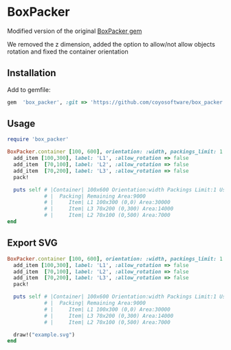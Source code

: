 BoxPacker
=========

Modified version of the original [BoxPacker gem](https://github.com/mushishi78/box_packer)

We removed the z dimension, added the option to allow/not allow objects rotation and fixed the container orientation

Installation
------------

Add to gemfile:

``` ruby
gem  'box_packer', :git => 'https://github.com/coyosoftware/box_packer'
```

Usage
-----

``` ruby
require 'box_packer'

BoxPacker.container [100, 600], orientation: :width, packings_limit: 1 do
  add_item [100,300], label: 'L1', :allow_rotation => false
  add_item  [70,100], label: 'L2', :allow_rotation => false
  add_item  [70,200], label: 'L3', :allow_rotation => false
  pack!

  puts self # |Container| 100x600 Orientation:width Packings Limit:1 Used width(s):[100] Used height(s):[600]
            # |  Packing| Remaining Area:9000
            # |     Item| L1 100x300 (0,0) Area:30000
            # |     Item| L3 70x200 (0,300) Area:14000
            # |     Item| L2 70x100 (0,500) Area:7000
end
```

Export SVG
----------

``` ruby
BoxPacker.container [100, 600], orientation: :width, packings_limit: 1 do
  add_item [100,300], label: 'L1', :allow_rotation => false
  add_item  [70,100], label: 'L2', :allow_rotation => false
  add_item  [70,200], label: 'L3', :allow_rotation => false
  pack!

  puts self # |Container| 100x600 Orientation:width Packings Limit:1 Used width(s):[100] Used height(s):[600]
            # |  Packing| Remaining Area:9000
            # |     Item| L1 100x300 (0,0) Area:30000
            # |     Item| L3 70x200 (0,300) Area:14000
            # |     Item| L2 70x100 (0,500) Area:7000

  draw!("example.svg")
end
```